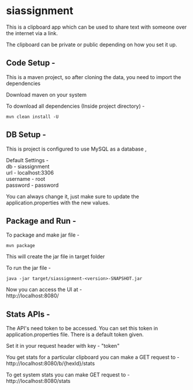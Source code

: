 # siassignment

This is a clipboard app which can be used to share text with someone over the internet via a link.

The clipboard can be private or public depending on how you set it up.



## Code Setup -

This is a maven project, so after cloning the data, you need to import the dependencies

Download maven on your system

To download all dependencies (Inside project directory) -

```
mvn clean install -U
```



## DB Setup -

This is project is configured to use MySQL as a database ,  

Default Settings -  
db - siassignment  
url - localhost:3306  
username - root  
password - password


You can always change it, just make sure to update the application.properties with the new values.

## Package and Run -

To package and make jar file -

```
mvn package
```
This will create the jar file in target folder


To run the jar file -

```
java -jar target/siassignment-<version>-SNAPSHOT.jar
```

Now you can access the UI at -  
http://localhost:8080/

## Stats APIs -

The API's need token to be accessed. You can set this token in application.properties file. There is a default token given.

Set it in your request header with key - "token"

You get stats for a particular clipboard you can make a GET request to - http://localhost:8080/b/{hexId}/stats

To get system stats you can make GET request to - http://localhost:8080/stats
